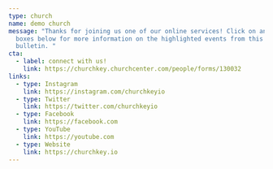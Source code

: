 ```yaml
---
type: church
name: demo church
message: "Thanks for joining us one of our online services! Click on any of the
  boxes below for more information on the highlighted events from this week's
  bulletin. "
cta:
  - label: connect with us!
    link: https://churchkey.churchcenter.com/people/forms/130032
links:
  - type: Instagram
    link: https://instagram.com/churchkeyio
  - type: Twitter
    link: https://twitter.com/churchkeyio
  - type: Facebook
    link: https://facebook.com
  - type: YouTube
    link: https://youtube.com
  - type: Website
    link: https://churchkey.io
---
```

